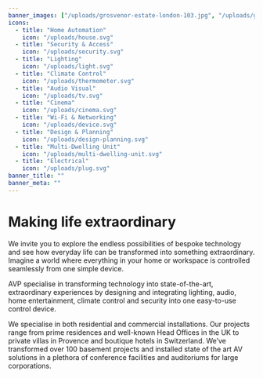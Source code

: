 ```yaml
---
banner_images: ["/uploads/grosvenor-estate-london-103.jpg", "/uploads/grosvenor-estate-london-122.jpg", "/uploads/private-residence-berkshire-129.jpg", "/uploads/private-residence-berkshire-13.jpg", "/uploads/craigs-home.jpg"]
icons: 
  - title: "Home Automation"
    icon: "/uploads/house.svg"
  - title: "Security & Access"
    icon: "/uploads/security.svg"
  - title: "Lighting"
    icon: "/uploads/light.svg"
  - title: "Climate Control"
    icon: "/uploads/thermometer.svg"
  - title: "Audio Visual"
    icon: "/uploads/tv.svg"
  - title: "Cinema"
    icon: "/uploads/cinema.svg"
  - title: "Wi-Fi & Networking"
    icon: "/uploads/device.svg"
  - title: "Design & Planning"
    icon: "/uploads/design-planning.svg"
  - title: "Multi-Dwelling Unit"
    icon: "/uploads/multi-dwelling-unit.svg"
  - title: "Electrical"
    icon: "/uploads/plug.svg"
banner_title: ""
banner_meta: ""
---
```


# Making life extraordinary

We invite you to explore the endless possibilities of bespoke technology and see how everyday life can be transformed into something extraordinary. 
Imagine a world where everything in your home or workspace is controlled seamlessly from one simple device.

AVP specialise in transforming technology into state-of-the-art, extraordinary experiences by designing and integrating lighting, audio, home entertainment, climate control and security into one easy-to-use control device.

We specialise in both residential and commercial installations. Our projects range from prime residences and well-known Head Offices in the UK to private villas in Provence and boutique hotels in Switzerland. We’ve transformed over 100 basement projects and installed state of the art AV solutions in a plethora of conference facilities and auditoriums for large corporations.
